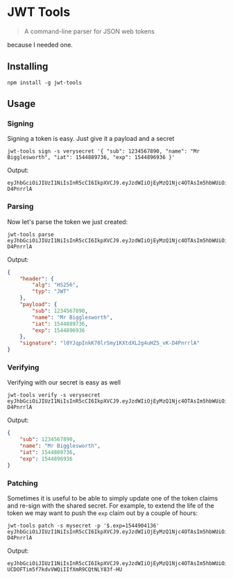 # JWT Tools

> A command-line parser for JSON web tokens

because I needed one.

## Installing

```
npm install -g jwt-tools
```

## Usage

### Signing

Signing a token is easy. Just give it a payload and a secret

```
jwt-tools sign -s verysecret '{ "sub": 1234567890, "name": "Mr Bigglesworth", "iat": 1544889736, "exp": 1544896936 }'
```

Output:
```
eyJhbGciOiJIUzI1NiIsInR5cCI6IkpXVCJ9.eyJzdWIiOjEyMzQ1Njc4OTAsIm5hbWUiOiJNciBCaWdnbGVzd29ydGgiLCJpYXQiOjE1NDQ4ODk3MzYsImV4cCI6MTU0NDg5NjkzNn0.l0YJqpInkK70lrSmy1KXtdXL2g4uHZS_vK-D4PnrrlA
```

### Parsing

Now let's parse the token we just created:

```
jwt-tools parse eyJhbGciOiJIUzI1NiIsInR5cCI6IkpXVCJ9.eyJzdWIiOjEyMzQ1Njc4OTAsIm5hbWUiOiJNciBCaWdnbGVzd29ydGgiLCJpYXQiOjE1NDQ4ODk3MzYsImV4cCI6MTU0NDg5NjkzNn0.l0YJqpInkK70lrSmy1KXtdXL2g4uHZS_vK-D4PnrrlA
```

Output:
```json
{
    "header": {
        "alg": "HS256",
        "typ": "JWT"
    },
    "payload": {
        "sub": 1234567890,
        "name": "Mr Bigglesworth",
        "iat": 1544889736,
        "exp": 1544896936
    },
    "signature": "l0YJqpInkK70lrSmy1KXtdXL2g4uHZS_vK-D4PnrrlA"
}
```

### Verifying

Verifying with our secret is easy as well

```
jwt-tools verify -s verysecret eyJhbGciOiJIUzI1NiIsInR5cCI6IkpXVCJ9.eyJzdWIiOjEyMzQ1Njc4OTAsIm5hbWUiOiJNciBCaWdnbGVzd29ydGgiLCJpYXQiOjE1NDQ4ODk3MzYsImV4cCI6MTU0NDg5NjkzNn0.l0YJqpInkK70lrSmy1KXtdXL2g4uHZS_vK-D4PnrrlA
```

Output:
```json
{
    "sub": 1234567890,
    "name": "Mr Bigglesworth",
    "iat": 1544889736,
    "exp": 1544896936
}
```

### Patching

Sometimes it is useful to be able to simply update one of the token claims and re-sign with the shared secret. For example, to extend the life of the token we may want to push the `exp` claim out by a couple of hours:

```
jwt-tools patch -s mysecret -p '$.exp=1544904136' eyJhbGciOiJIUzI1NiIsInR5cCI6IkpXVCJ9.eyJzdWIiOjEyMzQ1Njc4OTAsIm5hbWUiOiJNciBCaWdnbGVzd29ydGgiLCJpYXQiOjE1NDQ4ODk3MzYsImV4cCI6MTU0NDg5NjkzNn0.l0YJqpInkK70lrSmy1KXtdXL2g4uHZS_vK-D4PnrrlA
```

Output:

```
eyJhbGciOiJIUzI1NiIsInR5cCI6IkpXVCJ9.eyJzdWIiOjEyMzQ1Njc4OTAsIm5hbWUiOiJNciBCaWdnbGVzd29ydGgiLCJpYXQiOjE1NDQ4ODk3MzYsImV4cCI6MTU0NDkwNDEzNn0.NAkKP-UCDOFTim5f7kdvVWQiIIfXmR9CQtNLY83f-HU
```
